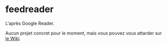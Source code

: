 feedreader
==========

L'après Google Reader.

Aucun projet concret pour le moment, mais vous pouvez vous attarder sur [le Wiki](https://github.com/maximevalette/feedreader/wiki).
